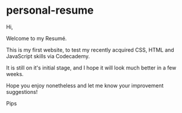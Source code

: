 # personal-resume

Hi,

Welcome to my Resumé.

This is my first website, to test my recently acquired CSS, HTML and JavaScript skills via Codecademy.

It is still on it's initial stage, and I hope it will look much better in a few weeks.

Hope you enjoy nonetheless and let me know your improvement suggestions!

Pips
